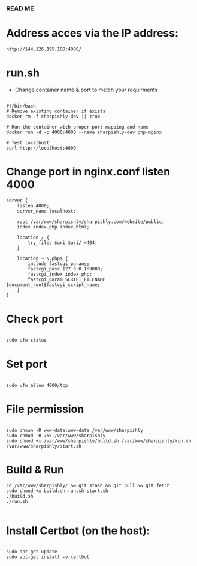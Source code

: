 ### READ ME ###

# Address acces via the IP address:

```
http://144.126.195.100:4000/

```

# run.sh
* Change container name & port to match your requirments
```

#!/bin/bash
# Remove existing container if exists
docker rm -f sharpishly-dev || true

# Run the container with proper port mapping and name
docker run -d -p 4000:4000 --name sharpishly-dev php-nginx

# Test localhost
curl http://localhost:4000

```

# Change port in nginx.conf listen 4000

```
server {
    listen 4000;
    server_name localhost;

    root /var/www/sharpishly/sharpishly.com/website/public;
    index index.php index.html;

    location / {
        try_files $uri $uri/ =404;
    }

    location ~ \.php$ {
        include fastcgi_params;
        fastcgi_pass 127.0.0.1:9000;
        fastcgi_index index.php;
        fastcgi_param SCRIPT_FILENAME $document_root$fastcgi_script_name;
    }
}
```

# Check port

```

sudo ufw status

```

# Set port

```

sudo ufw allow 4000/tcp

```


# File permission

```

sudo chown -R www-data:www-data /var/www/sharpishly
sudo chmod -R 755 /var/www/sharpishly
sudo chmod +x /var/www/sharpishly/build.sh /var/www/sharpishly/run.sh /var/www/sharpishly/start.sh

```

# Build & Run

```
cd /var/www/sharpishly/ && git stash && git pull && git fetch
sudo chmod +x build.sh run.sh start.sh
./build.sh
./run.sh


```

# Install Certbot (on the host):

```

sudo apt-get update
sudo apt-get install -y certbot

```

